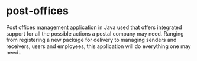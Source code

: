 # post-offices
Post offices management application in Java used that offers integrated support for all the possible actions a postal company may need. Ranging from registering a new package for delivery to managing senders and receivers, users and employees, this application will do everything one may need..
